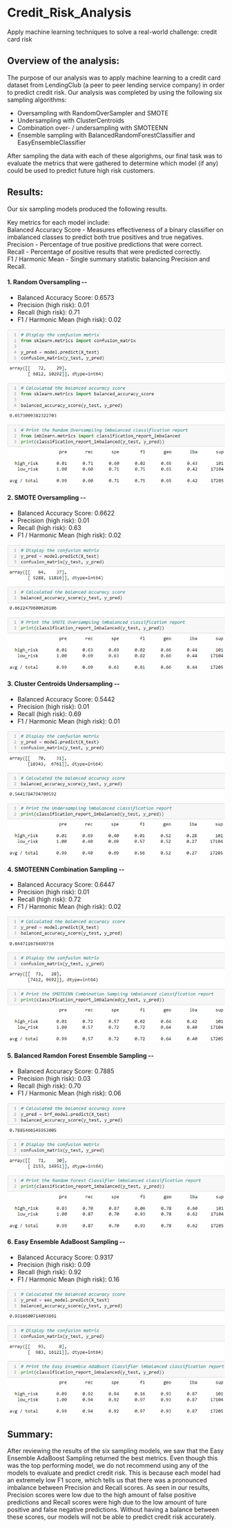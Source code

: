 # Credit_Risk_Analysis
Apply machine learning techniques to solve a real-world challenge: credit card risk

## Overview of the analysis:
The purpose of our analysis was to apply machine learning to a credit card dataset from LendingClub (a peer to peer lending service company) in order to predict credit risk. Our analysis was completed by using the following six sampling algorithms:<br>
- Oversampling with RandomOverSampler and SMOTE
- Undersampling with ClusterCentroids
- Combination over- / undersampling with SMOTEENN
- Ensemble sampling with BalancedRandomForestClassifier and EasyEnsembleClassifier

After sampling the data with each of these algorighms, our final task was to evaluate the metrics that were gathered to determine which model (if any) could be used to predict future high risk customers.

## Results:
Our six sampling models produced the following results.<br>

Key metrics for each model include:<br>
Balanced Accuracy Score - Measures effectiveness of a binary classifier on imbalanced classes to predict both true positives and true negatives.<br>
Precision - Percentage of true positive predictions that were correct.<br>
Recall - Percentage of positive results that were predicted correctly.<br>
F1 / Harmonic Mean - Single summary statistic balancing Precision and Recall.<br>

#### 1. Random Oversampling --
- Balanced Accuracy Score: 0.6573
- Precision (high risk): 0.01
- Recall (high risk): 0.71
- F1 / Harmonic Mean (high risk): 0.02

![Random Oversampling Metrics](https://github.com/jmueller187/Credit_Risk_Analysis/blob/main/Resources/RandomOversamplingMetrics.png)

#### 2. SMOTE Oversampling --
- Balanced Accuracy Score: 0.6622
- Precision (high risk): 0.01
- Recall (high risk): 0.63
- F1 / Harmonic Mean (high risk): 0.02

![SMOTE Oversampling Metrics](https://github.com/jmueller187/Credit_Risk_Analysis/blob/main/Resources/SMOTEOversamplingMetrics.png)

#### 3. Cluster Centroids Undersampling --
- Balanced Accuracy Score: 0.5442
- Precision (high risk): 0.01
- Recall (high risk): 0.69
- F1 / Harmonic Mean (high risk): 0.01

![Cluster Centroids Uncersampling Metrics](https://github.com/jmueller187/Credit_Risk_Analysis/blob/main/Resources/UndersamplingMetrics.png)

#### 4. SMOTEENN Combination Sampling --
- Balanced Accuracy Score: 0.6447
- Precision (high risk): 0.01
- Recall (high risk): 0.72
- F1 / Harmonic Mean (high risk): 0.02

![SMOTEENN Combination Sampling Metrics](https://github.com/jmueller187/Credit_Risk_Analysis/blob/main/Resources/SMOTEENNCombinationSamplingMetrics.png)

#### 5. Balanced Ramdon Forest Ensemble Sampling --
- Balanced Accuracy Score: 0.7885
- Precision (high risk): 0.03
- Recall (high risk): 0.70
- F1 / Harmonic Mean (high risk): 0.06

![Random Forest Classifier Metrics](https://github.com/jmueller187/Credit_Risk_Analysis/blob/main/Resources/RandomForestClassifierMetrics.png)

#### 6. Easy Ensemble AdaBoost Sampling --
- Balanced Accuracy Score: 0.9317
- Precision (high risk): 0.09
- Recall (high risk): 0.92
- F1 / Harmonic Mean (high risk): 0.16

![Easy Ensemble AdaBoost Metrics](https://github.com/jmueller187/Credit_Risk_Analysis/blob/main/Resources/EasyEnsembleAdaBoostMetrics.png)

## Summary:
After reviewing the results of the six sampling models, we saw that the Easy Ensemble AdaBoost Sampling returned the best metrics. Even though this was the top performing model, we do not recommend using any of the models to evaluate and predict credit risk. This is because each model had an extremely low F1 score, which tells us that there was a pronounced imbalance between Precision and Recall scores. As seen in our results, Precision scores were low due to the high amount of false positive predictions and Recall scores were high due to the low amount of ture positive and false negative predictions. Without having a balance between these scores, our models will not be able to predict credit risk accurately.
